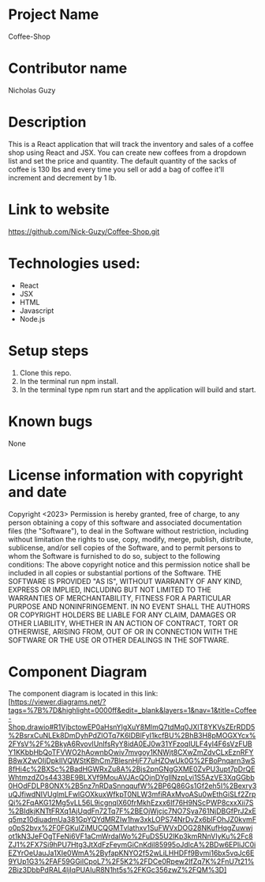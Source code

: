 # Project Name
Coffee-Shop
# Contributor name
Nicholas Guzy
# Description
This is a React application that will track the inventory and sales of a coffee shop using React and JSX. You can create new coffees from a dropdown list and set the price and quantity. The default quantity of the sacks of coffee is 130 lbs and every time you sell or add a bag of coffee it'll increment and decrement by 1 lb.
# Link to website
https://github.com/Nick-Guzy/Coffee-Shop.git
# Technologies used:
* React
* JSX
* HTML
* Javascript
* Node.js
# Setup steps
1. Clone this repo.
2. In the terminal run npm install.
3. In the terminal type npm run start and the application will build and start.
# Known bugs
None
# License information with copyright and date
Copyright <2023> <Nicholas Guzy>
Permission is hereby granted, free of charge, to any person obtaining a copy of this software and associated documentation files (the "Software"), to deal in the Software without restriction, including without limitation the rights to use, copy, modify, merge, publish, distribute, sublicense, and/or sell copies of the Software, and to permit persons to whom the Software is furnished to do so, subject to the following conditions:
The above copyright notice and this permission notice shall be included in all copies or substantial portions of the Software.
THE SOFTWARE IS PROVIDED "AS IS", WITHOUT WARRANTY OF ANY KIND, EXPRESS OR IMPLIED, INCLUDING BUT NOT LIMITED TO THE WARRANTIES OF MERCHANTABILITY, FITNESS FOR A PARTICULAR PURPOSE AND NONINFRINGEMENT. IN NO EVENT SHALL THE AUTHORS OR COPYRIGHT HOLDERS BE LIABLE FOR ANY CLAIM, DAMAGES OR OTHER LIABILITY, WHETHER IN AN ACTION OF CONTRACT, TORT OR OTHERWISE, ARISING FROM, OUT OF OR IN CONNECTION WITH THE SOFTWARE OR THE USE OR OTHER DEALINGS IN THE SOFTWARE.

# Component Diagram

The component diagram is located in this link: [https://viewer.diagrams.net/?tags=%7B%7D&highlight=0000ff&edit=_blank&layers=1&nav=1&title=Coffee-Shop.drawio#R1VjbctowEP0aHsnYlgXuY8MlmQ7tdMq0JXlT8YKVsZErRDD5%2BsrxCuNLEk8DmDyhPdZlOTq7K6lDBlFyI1kcfBU%2BhB3H8pMOGXYcx%2FYsV%2F%2BkyA6RvovIUnIfsRyY8idA0EJ0w31YFzoqIULF4yI4F6sVzFUBY1KKbbHbQoTFVWO2hAownbOwiv7mvgoy1KNWjt8CXwZmZdvCLxEznRFYB8wX2wOIjDpkIIVQWStKBhCm7BlesnHjF77uHZOwUk0G%2FBoPnqarn3wS8fHi4c%2BXSc%2BadHGWRxZu8A%2Bjs2pnGNgGXME0ZvPU3upt7pDrQEWhtmzdZOs4433BE9BLXVf9MouAVJAcQOjnDYgIlNzpLvi1S5AzVE3XqGGbb0HOdFDLP8ONX%2B5nz7nRDaSnnqqufW%2BP6Q86Gs1Gf2eh5I%2Bexry3uQJfiwdNIVUglmLFwlGOXkuxWfkpT0NLW3mfiRAxMvoASu0wEthGiSLf2ZrpQi%2FqAKG12Mg5vLL56L9icgnqlX60frMkhEzxx6If76H9NScPWP8cxxXii7S%2BIdkjKNTtFRXq1AjUqdFn72Tq7F%2BEOjWjcjc7NO7Sya761NjDBGfPrJ2xEq5mz10diuadmUa381GpYQYdMRZIw1hw3xkLOPS74NrDvZx6blFOhJZ0kvmFo0pS2bvx%2F0FGKuIZiMUCQGMTvlathxv1SuFWVxDOG28NKufHqgZuwwjot1kN3JeFOgTFeNi6VF1aCmWrdalWo%2FuDS5U2lKp3kmRNnVIyKu%2Fc8ZJ1%2FX7Si9hPU7Htg3JtXdFzFeymGiCnKdil85995oJdlcA%2BDw6EPliJC0iEZYrOeUauJa1XIe0WmA%2ByfapKNYO2f52wLiLHHDFf9Bvmi16bx5vqJc6E9YUp1G3%2FAF59GGilCpoL7%2F5K2%2FDCe0Rpew2lfZq7K%2FnU7t21%2Biz3DbbPdRAL4ljIqPUAIuR8N1ht5s%2FKGc356zwZ%2FQM%3D]